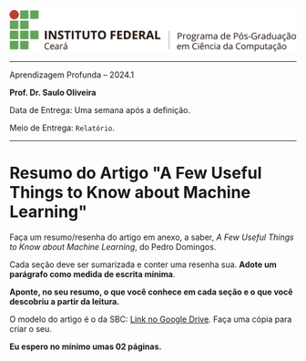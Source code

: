 

![logo](../ppgc_logo.png)

---

Aprendizagem Profunda – 2024.1

**Prof. Dr. Saulo Oliveira**

Data de Entrega: Uma semana após a definição.

Meio de Entrega: ```Relatório```.

---

# Resumo do Artigo "A Few Useful Things to Know about Machine Learning"

Faça um resumo/resenha do artigo em anexo, a saber, *A Few Useful Things to Know about Machine Learning*, do Pedro Domingos.

Cada seção deve ser sumarizada e conter uma resenha sua. **Adote um parágrafo como medida de escrita mínima**. 

**Aponte, no seu resumo, o que você conhece em cada seção e o que você descobriu a partir da leitura.**

O modelo do artigo é o da SBC: [Link no Google Drive](https://docs.google.com/document/d/1PQyiU3sVUt2CyBgyHX6JUdLzJzBulbO_jMvJN3Zu2_M/edit?usp=sharing). Faça uma cópia para criar o seu.

**Eu espero no mínimo umas 02 páginas.**
